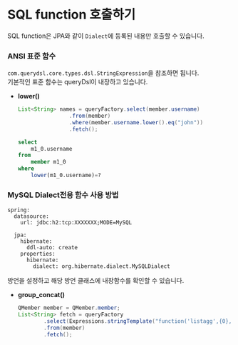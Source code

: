 # SQL function 호출하기  
SQL function은 JPA와 같이 `Dialect`에 등록된 내용만 호출할 수 있습니다.
### ANSI 표준 함수
`com.querydsl.core.types.dsl.StringExpression`을 참조하면 됩니다.  
기본적인 표준 함수는 queryDsl이 내장하고 있습니다.
+ **lower()**
    ```Java
    List<String> names = queryFactory.select(member.username)
                    .from(member)
                    .where(member.username.lower().eq("john"))
                    .fetch();
    ```
    ```SQL
    select
        m1_0.username 
    from
        member m1_0 
    where
        lower(m1_0.username)=?
    ```
### MySQL Dialect전용 함수 사용 방법
```Yyaml
spring:
  datasource:
    url: jdbc:h2:tcp:XXXXXXX;MODE=MySQL
            
  jpa:
    hibernate:
      ddl-auto: create
    properties:
      hibernate:
        dialect: org.hibernate.dialect.MySQLDialect
```  
방언을 설정하고 해당 방언 클래스에 내장함수를 확인할 수 있습니다.
+ **group_concat()**
  ```Java
  QMember member = QMember.member;
  List<String> fetch = queryFactory
          .select(Expressions.stringTemplate("function('listagg',{0},',')", member.username))
          .from(member)
          .fetch();
  ```  
